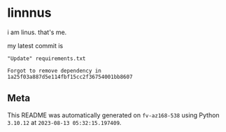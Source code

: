 # linnnus

i am linus. that's me.

my latest commit is

```
"Update" requirements.txt

Forgot to remove dependency in 1a25f03a887d5e114fbf15cc2f36754001bb8607
```

## Meta

This README was automatically generated on `fv-az168-538` using Python
`3.10.12` at `2023-08-13 05:32:15.197409`.
